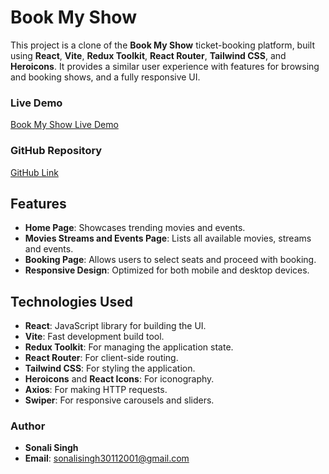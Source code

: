 # Book My Show

This project is a clone of the **Book My Show** ticket-booking platform, built using **React**, **Vite**, **Redux Toolkit**, **React Router**, **Tailwind CSS**, and **Heroicons**. It provides a similar user experience with features for browsing and booking shows, and a fully responsive UI.

### Live Demo
[Book My Show Live Demo](https://sonali-book-my-show.netlify.app)

### GitHub Repository
[GitHub Link](https://github.com/sonalisingh30/Book_My_Show)

## Features

- **Home Page**: Showcases trending movies and events.
- **Movies Streams and Events Page**: Lists all available movies, streams and events.
- **Booking Page**: Allows users to select seats and proceed with booking.
- **Responsive Design**: Optimized for both mobile and desktop devices.

## Technologies Used

- **React**: JavaScript library for building the UI.
- **Vite**: Fast development build tool.
- **Redux Toolkit**: For managing the application state.
- **React Router**: For client-side routing.
- **Tailwind CSS**: For styling the application.
- **Heroicons** and **React Icons**: For iconography.
- **Axios**: For making HTTP requests.
- **Swiper**: For responsive carousels and sliders.

### Author
- **Sonali Singh**  
- **Email**: [sonalisingh30112001@gmail.com](mailto:sonalisingh30112001@gmail.com)

